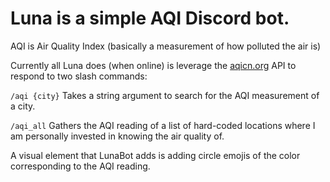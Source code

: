 # Luna is a simple AQI Discord bot.

AQI is Air Quality Index (basically a measurement of how polluted the air is)

Currently all Luna does (when online) is leverage the [aqicn.org](https://aqicn.org/) API to respond to two slash commands:

`/aqi {city}` Takes a string argument to search for the AQI measurement of a city.


 `/aqi_all` Gathers the AQI reading of a list of hard-coded locations where I am personally invested in knowing the air quality of.


A visual element that LunaBot adds is adding circle emojis of the color corresponding to the AQI reading.